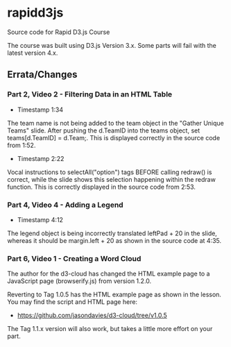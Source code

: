 # rapidd3js
Source code for Rapid D3.js Course

The course was built using D3.js Version 3.x. Some parts will fail with the latest version 4.x.

## Errata/Changes

### Part 2, Video 2 - Filtering Data in an HTML Table

* Timestamp 1:34

The team name is not being added to the team object in the "Gather Unique Teams" slide. After pushing the d.TeamID into the teams object, set teams[d.TeamID] = d.Team;. This is displayed correctly in the source code from 1:52.

* Timestamp 2:22

Vocal instructions to selectAll("option") tags BEFORE calling redraw() is correct, while the slide shows this selection happening within the redraw function. This is correctly displayed in the source code from 2:53.

### Part 4, Video 4 - Adding a Legend

* Timestamp 4:12

The legend object is being incorrectly translated leftPad + 20 in the slide, whereas it should be margin.left + 20 as shown in the source code at 4:35.

### Part 6, Video 1 - Creating a Word Cloud

The author for the d3-cloud has changed the HTML example page to a JavaScript page (browserify.js) from version 1.2.0.

Reverting to Tag 1.0.5 has the HTML example page as shown in the lesson. You may find the script and HTML page here:

* https://github.com/jasondavies/d3-cloud/tree/v1.0.5

The Tag 1.1.x version will also work, but takes a little more effort on your part.
